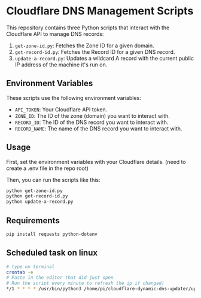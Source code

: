 # Cloudflare DNS Management Scripts

This repository contains three Python scripts that interact with the Cloudflare API to manage DNS records:

1. `get-zone-id.py`: Fetches the Zone ID for a given domain.
2. `get-record-id.py`: Fetches the Record ID for a given DNS record.
3. `update-a-record.py`: Updates a wildcard A record with the current public IP address of the machine it's run on.

## Environment Variables

These scripts use the following environment variables:

- `API_TOKEN`: Your Cloudflare API token.
- `ZONE_ID`: The ID of the zone (domain) you want to interact with.
- `RECORD_ID`: The ID of the DNS record you want to interact with.
- `RECORD_NAME`: The name of the DNS record you want to interact with.

## Usage

First, set the environment variables with your Cloudflare details. (need to create a .env file in the repo root)

Then, you can run the scripts like this:

```bash
python get-zone-id.py
python get-record-id.py
python update-a-record.py
```

## Requirements

```bash
pip install requests python-dotenv
```

## Scheduled task on linux

```bash
# type on terminal
crontab -e
# Paste in the editor that did just open
# Run the script every minute to refresh the ip if changed)
*/1 * * * * /usr/bin/python3 /home/pi/cloudflare-dynamic-dns-updater/update-a-record-unix.py
```
